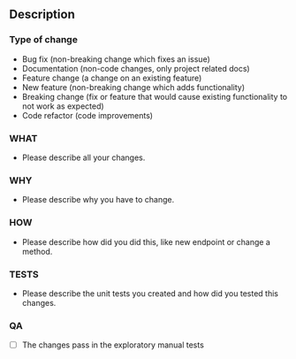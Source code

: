 
## Description



### Type of change

<!--- Please delete the options that are not relevant -->

- Bug fix         (non-breaking change which fixes an issue)
- Documentation   (non-code changes, only project related docs)
- Feature change  (a change on an existing feature)
- New feature     (non-breaking change which adds functionality)
- Breaking change (fix or feature that would cause existing functionality to not work as expected)
- Code refactor   (code improvements)

### WHAT
- Please describe all your changes.

### WHY
- Please describe why you have to change.

### HOW
- Please describe how did you did this, like new endpoint or change a method.

### TESTS
- Please describe the unit tests you created and how did you tested this changes.

### QA

- [ ] The changes pass in the exploratory manual tests